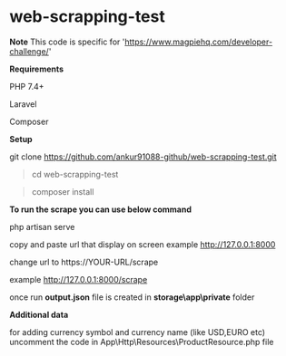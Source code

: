 # web-scrapping-test
**Note** This code is specific for 'https://www.magpiehq.com/developer-challenge/'

**Requirements**

PHP 7.4+

Laravel

Composer

**Setup**

git clone https://github.com/ankur91088-github/web-scrapping-test.git

> cd web-scrapping-test

> composer install

**To run the scrape you can use below command**

php artisan serve

copy and paste url that display on screen example http://127.0.0.1:8000

change url to  https://YOUR-URL/scrape

example http://127.0.0.1:8000/scrape

once run **output.json** file is created in **storage\app\private** folder


**Additional data**

for adding currency symbol and currency name (like USD,EURO etc) uncomment the code in App\Http\Resources\ProductResource.php file 
